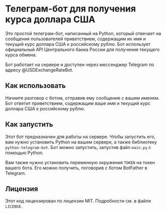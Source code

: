 # Телеграм-бот для получения курса доллара США

Это простой телеграм-бот, написанный на Python, который отвечает на сообщения пользователей приветствием, содержащим их имя и текущий курс доллара США к российскому рублю. Бот использует официальный API Центрального банка России для получения текущего курса обмена.

Бот работает на сервере и доступен через мессенджер Telegram по адресу @USDExchangeRateBot.

## Как использовать

Начните разговор с ботом, отправив ему сообщение с вашим именем.
Бот ответит приветствием, содержащим ваше имя и текущий курс доллара США к российскому рублю.

## Как запустить

Этот бот предназначен для работы на сервере. Чтобы запустить его, вам нужно установить Python на вашем сервере, а также библиотеку `python-telegram-bot`. Бот можно запустить, запустив файл `main.py` с помощью Python.

Вам также нужно установить переменную окружения `TOKEN` на токен вашего бота. Его можно получить, поговорив с ботом BotFather в Telegram.

## Лицензия

Этот код лицензирован по лицензии MIT. Подробности см. в файле `LICENSE`.
